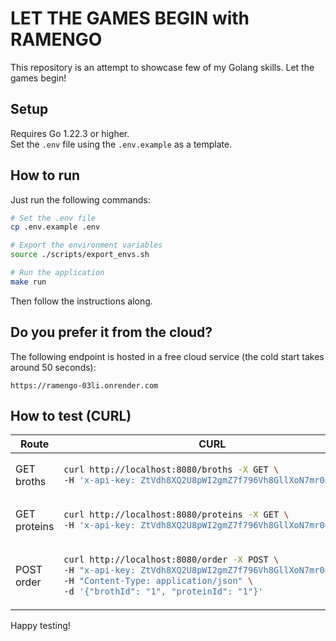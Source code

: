 # LET THE GAMES BEGIN with RAMENGO

This repository is an attempt to showcase few of my Golang skills. Let the games begin!

## Setup

Requires Go 1.22.3 or higher.<br>
Set the `.env` file using the `.env.example` as a template.<br>

## How to run

Just run the following commands:

```bash
# Set the .env file
cp .env.example .env

# Export the environment variables
source ./scripts/export_envs.sh

# Run the application
make run
```

Then follow the instructions along. <br>

## Do you prefer it from the cloud?

The following endpoint is hosted in a free cloud service (the cold start takes around 50 seconds):

    https://ramengo-03li.onrender.com

## How to test (CURL)

<table>
<thead><tr><th>Route</th><th>CURL</th></tr></thead>
<tbody>
<tr><td>GET broths</td><td>

```bash
curl http://localhost:8080/broths -X GET \
-H 'x-api-key: ZtVdh8XQ2U8pWI2gmZ7f796Vh8GllXoN7mr0djNf'
```

</td></tr>
<tr><td>GET proteins</td><td>

```bash
curl http://localhost:8080/proteins -X GET \
-H 'x-api-key: ZtVdh8XQ2U8pWI2gmZ7f796Vh8GllXoN7mr0djNf'
```

</td></tr>
<tr><td>POST order</td><td>

```bash
curl http://localhost:8080/order -X POST \
-H "x-api-key: ZtVdh8XQ2U8pWI2gmZ7f796Vh8GllXoN7mr0djNf" \
-H "Content-Type: application/json" \
-d '{"brothId": "1", "proteinId": "1"}'
```

</td></tr>
</tbody>
</table>

Happy testing!
